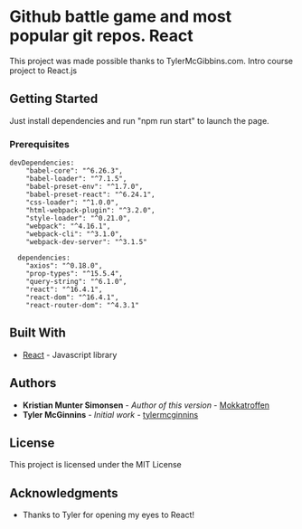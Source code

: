 # Github battle game and most popular git repos. React

This project was made possible thanks to TylerMcGibbins.com.
Intro course project to React.js

## Getting Started

Just install dependencies and run "npm run start" to launch the page.

### Prerequisites

```
devDependencies: 
    "babel-core": "^6.26.3",
    "babel-loader": "^7.1.5",
    "babel-preset-env": "^1.7.0",
    "babel-preset-react": "^6.24.1",
    "css-loader": "^1.0.0",
    "html-webpack-plugin": "^3.2.0",
    "style-loader": "^0.21.0",
    "webpack": "^4.16.1",
    "webpack-cli": "^3.1.0",
    "webpack-dev-server": "^3.1.5"
  
  dependencies: 
    "axios": "^0.18.0",
    "prop-types": "^15.5.4",
    "query-string": "^6.1.0",
    "react": "^16.4.1",
    "react-dom": "^16.4.1",
    "react-router-dom": "^4.3.1"
```


## Built With

* [React](https://reactjs.org/) - Javascript library


## Authors

* **Kristian Munter Simonsen** - *Author of this version* - [Mokkatroffen](https://github.com/mokkatroffen)
* **Tyler McGinnins** - *Initial work* - [tylermcginnins](https://github.com/tylermcginnis)

## License

This project is licensed under the MIT License

## Acknowledgments

* Thanks to Tyler for opening my eyes to React!
